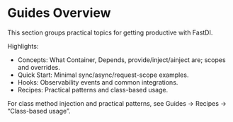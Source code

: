 # Guides Overview

This section groups practical topics for getting productive with FastDI.

Highlights:
- Concepts: What Container, Depends, provide/inject/ainject are; scopes and overrides.
- Quick Start: Minimal sync/async/request-scope examples.
- Hooks: Observability events and common integrations.
- Recipes: Practical patterns and class-based usage.

For class method injection and practical patterns, see Guides → Recipes → “Class-based usage”.

